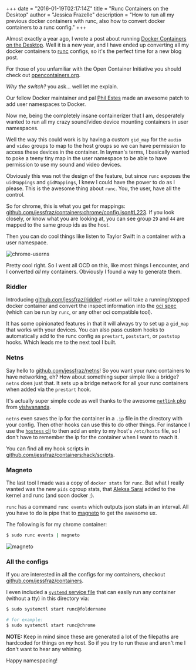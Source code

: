 +++
date = "2016-01-19T02:17:14Z"
title = "Runc Containers on the Desktop"
author = "Jessica Frazelle"
description = "How to run all my previous docker containers with runc, also how to convert docker containers to a runc config."
+++

Almost exactly a year ago, I wrote a post about running
[Docker Containers on the Desktop](/post/docker-containers-on-the-desktop/).
Well it is a new year, and I have ended up converting all my docker containers to
[runc](https://github.com/opencontainers/runc) configs, so it's the perfect time
for a new blog post.

For those of you unfamiliar with the Open Container Initiative you should check
out [opencontainers.org](https://www.opencontainers.org/).

*Why the switch?* you ask... well let me explain.

Our fellow Docker maintainer and pal [Phil Estes](https://twitter.com/estesp)
made an awesome patch to add user namespaces to Docker.

Now me, being the completely insane containerizer that I am, desperately wanted to
run all my crazy sound/video device mounting containers in user namespaces.

Well the way this could work is by having a custom `gid_map` for the `audio` and
`video` groups to map to the host groups so we can have permission to access
these devices in the container. In layman's terms, I basically wanted to poke a
teeny tiny map in the user namespace to be able to have permission to use my sound
and video devices.

Obviously this was not the design of the feature, but since `runc` exposes the
`uidMappings` and `gidMappings`, I knew I could have the power to do as I please.
This is the awesome thing about `runc`. You, the user, have all the control.

So for chrome, this is what you get for mappings:
[github.com/jessfraz/containers:chrome/config.json#L223](https://github.com/jessfraz/containers/blob/master/chrome/config.json#L223).
If you look closely, or know what you are looking at, you can see group `29` and `44`
are mapped to the same group ids as the host.

Then you can do cool things like listen to Taylor Swift in a container with a
user namespace.

![chrome-userns](/img/chrome-userns.png)

Pretty cool right. So I went all OCD on this, like most things I encounter, and I
converted _all_ my containers. Obviously I found a way to generate them.

### Riddler

Introducing [github.com/jessfraz/riddler](https://github.com/jessfraz/riddler)!
`riddler` will take a running/stopped docker container and convert the inspect information
into the [oci spec](https://github.com/opencontainers/specs)
(which can be run by `runc`, or any other oci compatible tool).

It has some opinionated features in that it will always try to set up a `gid_map`
that works with your devices. You can also pass custom hooks to automatically add
to the runc config as `prestart`, `poststart`, or `poststop` hooks. Which leads
me to the next tool I built.

### Netns

Say hello to [github.com/jessfraz/netns](https://github.com/jessfraz/netns)!
So you want your runc containers to have networking, eh? How about something super
simple like a bridge? `netns` does just that. It sets up a bridge network
for all your runc containers when added via the `prestart` hook.

It's actually super simple code as well thanks to the awesome
[`netlink` pkg](https://github.com/vishvananda/netlink) from
[vishvananda](https://github.com/vishvananda).

`netns` even saves the ip for the container in a `.ip` file in the directory with
your config. Then other hooks can use this to do other things. For instance I use
the [`hostess` cli](https://github.com/cbednarski/hostess) to then add an entry to
my host's `/etc/hosts` file, so I don't have to remember the ip for the container
when I want to reach it.

You can find all my hook scripts in
[github.com/jessfraz/containers:hack/scripts](https://github.com/jessfraz/containers/tree/master/hack/scripts).

### Magneto

The last tool I made was a copy of `docker stats` for `runc`. But what I really wanted
was the new `pids` cgroup stats, that [Aleksa Sarai](https://github.com/cyphar) added
to the kernel and runc (and soon docker ;).

`runc` has a command `runc events` which outputs json stats in an interval. All you have
to do is pipe that to [magneto](https://github.com/jessfraz/magneto) to get the awesome ux.

The following is for my chrome container:

```bash
$ sudo runc events | magneto
```

![magneto](/img/magneto.png)

### All the configs

If you are interested in all the configs for my containers, checkout
[github.com/jessfraz/containers](https://github.com/jessfraz/containers).

I even included a [`systemd` service file](https://github.com/jessfraz/containers/blob/master/runc%40.service)
that can easily run any container (without a tty) in this directory via:

```bash
$ sudo systemctl start runc@foldername

# for example:
$ sudo systemctl start runc@chrome
```

**NOTE:** Keep in mind since these are generated a lot of the filepaths are hardcoded for things on
_my_ host. So if you try to run these and aren't me I don't want to hear any whining.

Happy namespacing!
